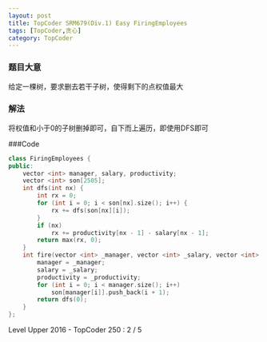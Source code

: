 ```yaml
---
layout: post
title: TopCoder SRM679(Div.1) Easy FiringEmployees
tags: [TopCoder,贪心]
category: TopCoder
---
```

### 题目大意

给定一棵树，要求删去若干子树，使得剩下的点权值最大

### 解法

将权值和小于0的子树删掉即可，自下而上遍历，即使用DFS即可

###Code

```cpp
class FiringEmployees {
public:
	vector <int> manager, salary, productivity; 
	vector <int> son[2505];
	int dfs(int nx) {
		int rx = 0;
		for (int i = 0; i < son[nx].size(); i++) {
			rx += dfs(son[nx][i]);
		}
		if (nx)
			rx += productivity[nx - 1] - salary[nx - 1];
		return max(rx, 0);
	}
	int fire(vector <int> _manager, vector <int> _salary, vector <int> _productivity) {
		manager = _manager;
		salary = _salary;
		productivity = _productivity;
		for (int i = 0; i < manager.size(); i++)
			son[manager[i]].push_back(i + 1);
		return dfs(0);
	}
};
```

Level Upper 2016 - TopCoder 250 : 2 / 5
